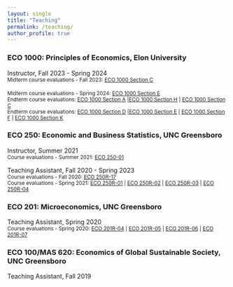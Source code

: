 ```yaml
---
layout: single
title: "Teaching"
permalink: /teaching/
author_profile: true
---
```


<!---
[**Summary of teaching evaluations**](https://satyaki4.github.io/files/summary_of_evaluations_satyaki.pdf)
-->

### ECO 1000: Principles of Economics, Elon University
Instructor, Fall 2023 - Spring 2024
<br/><small>Midterm course evaluations - Fall 2023: [ECO 1000 Section C][eco_1000_C_mid]</small>  
<br/><small>Midterm course evaluations - Spring 2024: [ECO 1000 Section E][eco_1000_E_mid]</small>  
<small>Endterm course evaluations: [ECO 1000 Section A][eco_1000_A] |[ECO 1000 Section H][eco_1000_H] | [ECO 1000 Section C][eco_1000_C]</small><br>
<small>Endterm course evaluations: [ECO 1000 Section D][eco_1000_D] |[ECO 1000 Section E][eco_1000_E] | [ECO 1000 Section F][eco_1000_F] | [ECO 1000 Section K][eco_1000_K]</small><br>

### ECO 250: Economic and Business Statistics, UNC Greensboro
Instructor, Summer 2021
<br/><small>Course evaluations - Summer 2021: [ECO 250-01][eco_250_01]</small><br>

Teaching Assistant, Fall 2020 - Spring 2023
<br/><small>Course evaluations - Fall 2020: [ECO 250R-17][eco_250R_17]</small>  
<small>Course evaluations - Spring 2021: [ECO 250R-01][eco_250R_01] | [ECO 250R-02][eco_250R_02] | [ECO 250R-03][eco_250R_03] | [ECO 250R-04][eco_250R_04]</small><br>

### ECO 201: Microeconomics, UNC Greensboro
Teaching Assistant, Spring 2020
<br/><small>Course evaluations - Spring 2020: [ECO 201R-04][eco_201R_04] | [ECO 201R-05][eco_201R_05] | [ECO 201R-06][eco_201R_06] | [ECO 201R-07][eco_201R_07]</small><br>

### ECO 100/MAS 620: Economics of Global Sustainable Society, UNC Greensboro
Teaching Assistant, Fall 2019

[eco_201R_04]: https://satyaki4.github.io/files/Spring_2020_ECO_201R_04.pdf
[eco_201R_05]: https://satyaki4.github.io/files/Spring_2020_ECO_201R_05.pdf
[eco_201R_06]: https://satyaki4.github.io/files/Spring_2020_ECO_201R_06.pdf
[eco_201R_07]: https://satyaki4.github.io/files/Spring_2020_ECO_201R_07.pdf
[eco_250_01]: https://satyaki4.github.io/files/Summer_2021_ECO_250-01.pdf
[eco_250R_17]: https://satyaki4.github.io/files/Fall_2020_ECO_250R_17.pdf
[eco_250R_01]: https://satyaki4.github.io/files/Spring_2021_ECO_250R_01.pdf
[eco_250R_02]: https://satyaki4.github.io/files/Spring_2021_ECO_250R_02.pdf
[eco_250R_03]: https://satyaki4.github.io/files/Spring_2021_ECO_250R_03.pdf
[eco_250R_04]: https://satyaki4.github.io/files/Spring_2021_ECO_250R_04.pdf
[eco_1000_A]: https://satyaki4.github.io/files/Fall_2023_ECO1000A.pdf
[eco_1000_H]: https://satyaki4.github.io/files/Fall_2023_ECO1000H.pdf
[eco_1000_C]: https://satyaki4.github.io/files/Fall_2023_ECO1000C.pdf
[eco_1000_D]: https://satyaki4.github.io/files/Fall_2023_ECO1000D.pdf
[eco_1000_E]: https://satyaki4.github.io/files/Fall_2023_ECO1000E.pdf
[eco_1000_F]: https://satyaki4.github.io/files/Fall_2023_ECO1000F.pdf
[eco_1000_K]: https://satyaki4.github.io/files/Fall_2023_ECO1000K.pdf
[eco_1000_C_mid]: https://satyaki4.github.io/files/Fall_2023_ECO1000C_midterm.pdf
[eco_1000_E_mid]: https://satyaki4.github.io/files/Fall_2023_ECO1000E_midterm.pdf
